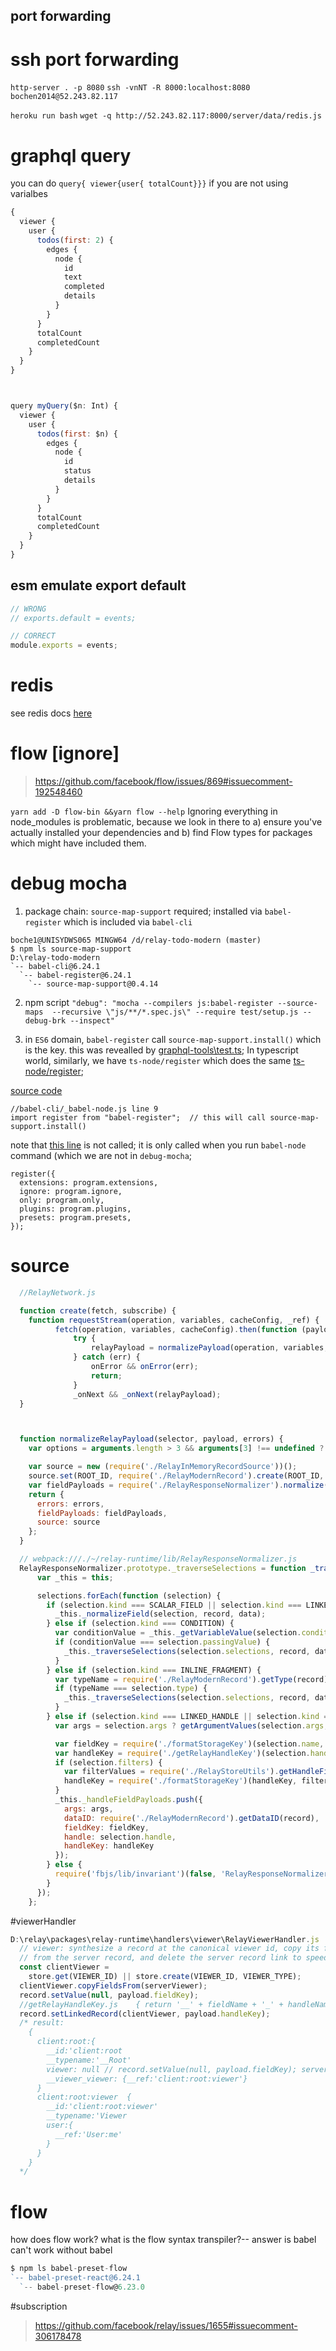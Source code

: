 ## port forwarding
# ssh port forwarding
`http-server . -p 8080`
`ssh -vnNT -R 8000:localhost:8080 bochen2014@52.243.82.117`

`heroku run bash`
`wget -q http://52.243.82.117:8000/server/data/redis.js`

# graphql query
you can do `query{ viewer{user{ totalCount}}}` if you are not using varialbes
```js
{
  viewer {
    user {
      todos(first: 2) {
        edges {
          node {
            id
            text
            completed
            details
          }
        }
      }
      totalCount
      completedCount
    }
  }
}



query myQuery($n: Int) {
  viewer {
    user {
      todos(first: $n) {
        edges {
          node {
            id
            status
            details
          }
        }
      }
      totalCount
      completedCount
    }
  }
}
```

## esm emulate export default

```js
// WRONG
// exports.default = events;

// CORRECT
module.exports = events;
```
# redis
see redis docs [here](./redis.md)


# flow [ignore]
>  https://github.com/facebook/flow/issues/869#issuecomment-192548460

`yarn add -D flow-bin &&yarn flow --help`
Ignoring everything in node_modules is problematic, because we look in there to a) ensure you've actually installed your dependencies and b) find Flow types for packages which might have included them.

# debug mocha
1. package chain: `source-map-support` required; installed via `babel-register` which is included via `babel-cli`
```
boche1@UNISYDWS065 MINGW64 /d/relay-todo-modern (master)
$ npm ls source-map-support
D:\relay-todo-modern
`-- babel-cli@6.24.1
  `-- babel-register@6.24.1
    `-- source-map-support@0.4.14
```

2. npm script
`"debug": "mocha --compilers js:babel-register --source-maps  --recursive \"js/**/*.spec.js\" --require test/setup.js --debug-brk --inspect"`

3. in `ES6` domain, `babel-register` call `source-map-support.install()` which is the key. this was revealled by [graphql-tools\test.ts](https://github.com/bochen2014/graphql-tools/blob/develop/src/test/tests.ts#L1); 
In typescript world, similarly, we have `ts-node/register` which does the same
[ts-node/register](https://github.com/bochen2014/graphql-tools/blob/develop/package.json#L23);

[source code](https://github.com/babel/babel/blob/7.0/packages/babel-cli/src/_babel-node.js#L9)
```
//babel-cli/_babel-node.js line 9
import register from "babel-register";  // this will call source-map-support.install()
```

note that [this line](https://github.com/babel/babel/blob/7.0/packages/babel-cli/src/_babel-node.js#L40) is not called;
it is only called when you run `babel-node` command (which we are not in `debug-mocha`;
```
register({
  extensions: program.extensions,
  ignore: program.ignore,
  only: program.only,
  plugins: program.plugins,
  presets: program.presets,
});
```



# source 
```js
  //RelayNetwork.js 

  function create(fetch, subscribe) {
    function requestStream(operation, variables, cacheConfig, _ref) {
          fetch(operation, variables, cacheConfig).then(function (payload) {
              try {
                  relayPayload = normalizePayload(operation, variables, payload);
              } catch (err) {
                  onError && onError(err);
                  return;
              }
              _onNext && _onNext(relayPayload);
  }



  function normalizeRelayPayload(selector, payload, errors) {
    var options = arguments.length > 3 && arguments[3] !== undefined ? arguments[3] : { handleStrippedNulls: false };

    var source = new (require('./RelayInMemoryRecordSource'))();
    source.set(ROOT_ID, require('./RelayModernRecord').create(ROOT_ID, ROOT_TYPE));
    var fieldPayloads = require('./RelayResponseNormalizer').normalize(source, selector, payload, options);  // traverse
    return {
      errors: errors,
      fieldPayloads: fieldPayloads,
      source: source
    };
  }

  // webpack:///./~/relay-runtime/lib/RelayResponseNormalizer.js
  RelayResponseNormalizer.prototype._traverseSelections = function _traverseSelections(selections, record, data) {
      var _this = this;

      selections.forEach(function (selection) {
        if (selection.kind === SCALAR_FIELD || selection.kind === LINKED_FIELD) {
          _this._normalizeField(selection, record, data);
        } else if (selection.kind === CONDITION) {
          var conditionValue = _this._getVariableValue(selection.condition);
          if (conditionValue === selection.passingValue) {
            _this._traverseSelections(selection.selections, record, data);
          }
        } else if (selection.kind === INLINE_FRAGMENT) {
          var typeName = require('./RelayModernRecord').getType(record);
          if (typeName === selection.type) {
            _this._traverseSelections(selection.selections, record, data);
          }
        } else if (selection.kind === LINKED_HANDLE || selection.kind === SCALAR_HANDLE) {
          var args = selection.args ? getArgumentValues(selection.args, _this._variables) : {};

          var fieldKey = require('./formatStorageKey')(selection.name, args);
          var handleKey = require('./getRelayHandleKey')(selection.handle, selection.key, selection.name);
          if (selection.filters) {
            var filterValues = require('./RelayStoreUtils').getHandleFilterValues(selection.args || [], selection.filters, _this._variables);
            handleKey = require('./formatStorageKey')(handleKey, filterValues);
          }
          _this._handleFieldPayloads.push({
            args: args,
            dataID: require('./RelayModernRecord').getDataID(record),
            fieldKey: fieldKey,
            handle: selection.handle,
            handleKey: handleKey
          });
        } else {
          require('fbjs/lib/invariant')(false, 'RelayResponseNormalizer(): Unexpected ast kind `%s`.', selection.kind);
        }
      });
    };
  ```

  #viewerHandler
  ```js
  D:\relay\packages\relay-runtime\handlers\viewer\RelayViewerHandler.js
    // viewer: synthesize a record at the canonical viewer id, copy its fields
    // from the server record, and delete the server record link to speed up GC.
    const clientViewer =
      store.get(VIEWER_ID) || store.create(VIEWER_ID, VIEWER_TYPE);
    clientViewer.copyFieldsFrom(serverViewer);
    record.setValue(null, payload.fieldKey);
    //getRelayHandleKey.js    { return '__' + fieldName + '_' + handleName; }
    record.setLinkedRecord(clientViewer, payload.handleKey);
    /* result:
      {
        client:root:{
          __id:'client:root
          __typename:'__Root'
          viewer: null // record.setValue(null, payload.fieldKey); server record is deleted;
          __viewer_viewer: {__ref:'client:root:viewer'}
        }
        client:root:viewer  {
          __id:'client:root:viewer'
          __typename:'Viewer
          user:{
            __ref:'User:me'
          }
        }
      }
    */
  ```

# flow
how does flow work? what is the flow syntax transpiler?-- answer is babel
can't work without babel
```js
$ npm ls babel-preset-flow
`-- babel-preset-react@6.24.1
  `-- babel-preset-flow@6.23.0

```

#subscription
>https://github.com/facebook/relay/issues/1655#issuecomment-306178478